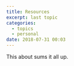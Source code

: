 ```yaml
---
title: Resources
excerpt: last topic
categories:
  - topics
  - personal
date: 2018-07-31 00:03
---
```


This about sums it all up.
